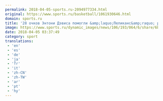 ```yaml
---
permalink: 2018-04-05-sports.ru-2094977334.html
original: https://www.sports.ru/basketball/1061930646.html
domain: sports.ru
title: '28 очков Энтони Дэвиса помогли &amp;laquo;Пеликанс&amp;raquo; разгромить &amp;laquo;Гризлис&amp;raquo;'
image: https://www.sports.ru/dynamic_images/news/106/193/064/6/share/6bbfa5.png
date: 2018-04-05 03:37:49
category: sport
translations: 
 - 'en'
 - 'es'
 - 'de'
 - 'ja'
 - 'fr'
 - 'it'
 - 'zh-CN'
 - 'zh-TW'
 - 'ar'
 - 'pt'
 - 'hy'
---
```


